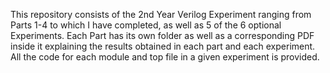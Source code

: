This repository consists of the 2nd Year Verilog Experiment ranging from Parts 1-4 to which I have completed, as well as 5 of the 6 optional Experiments.
Each Part has its own folder as well as a corresponding PDF inside it explaining the results obtained in each part and each experiment. 
All the code for each module and top file in a given experiment is provided. 
